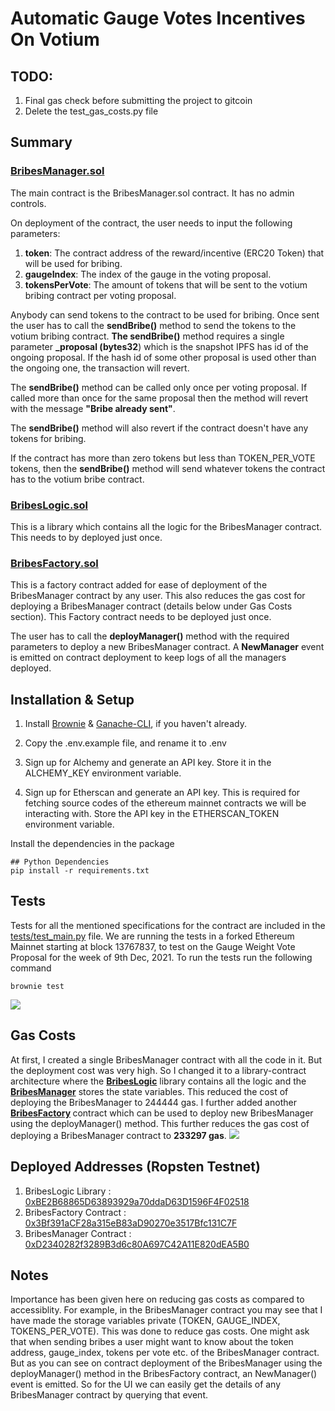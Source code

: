 # Automatic Gauge Votes Incentives On Votium

## TODO:
1. Final gas check before submitting the project to gitcoin
2. Delete the test_gas_costs.py file
## Summary
### [BribesManager.sol](https://github.com/realdiganta/votium-bribe-automator/blob/main/contracts/BribesManager.sol)
The main contract is the BribesManager.sol contract. It has no admin controls.

On deployment of the contract, the user needs to input the following parameters:
 1. <strong>token</strong>: The contract address of the reward/incentive (ERC20 Token) that will be used for bribing.
 2. <strong>gaugeIndex</strong>: The index of the gauge in the voting proposal.
 3. <strong>tokensPerVote</strong>: The amount of tokens that will be sent to the votium bribing contract per voting proposal.

 Anybody can send tokens to the contract to be used for bribing.
 Once sent the user has to call the <strong>sendBribe()</strong> method to send the tokens to the votium bribing contract. <strong>The sendBribe()</strong> method requires a single parameter <strong>_proposal (bytes32</strong>) which is the snapshot IPFS has id of the ongoing proposal. If the hash id of some other proposal is used other than the ongoing one, the transaction will revert.

 The <strong>sendBribe()</strong> method can be called only once per voting proposal. If called more than once for the same proposal then the method will revert with the message <strong>"Bribe already sent"</strong>. 

 The <strong>sendBribe()</strong> method will also revert if the contract doesn't have any tokens for bribing.

 If the contract has more than zero tokens but less than TOKEN_PER_VOTE tokens, then the <strong>sendBribe()</strong> method will send whatever tokens the contract has to the votium bribe contract.

 ### [BribesLogic.sol](https://github.com/realdiganta/votium-bribe-automator/blob/main/contracts/library/BribesLogic.sol)
 This is a library which contains all the logic for the BribesManager contract. This needs to by deployed just once.

 ### [BribesFactory.sol](https://github.com/realdiganta/votium-bribe-automator/blob/main/contracts/BribesFactory.sol)
This is a factory contract added for ease of deployment of the BribesManager contract by any user. This also reduces the gas cost for deploying a BribesManager contract (details below under Gas Costs section). This Factory contract needs to be deployed just once.

The user has to call the <strong>deployManager()</strong> method with the required parameters to deploy a new BribesManager contract. A <strong>NewManager</strong> event is emitted on contract deployment to keep logs of all the managers deployed.
## Installation & Setup

1. Install [Brownie](https://eth-brownie.readthedocs.io/en/stable/install.html) & [Ganache-CLI](https://www.npmjs.com/package/ganache-cli), if you haven't already.

2. Copy the .env.example file, and rename it to .env

3. Sign up for Alchemy and generate an API key. Store it in the ALCHEMY_KEY environment variable.

4. Sign up for Etherscan and generate an API key. This is required for fetching source codes of the ethereum mainnet contracts we will be interacting with. Store the API key in the ETHERSCAN_TOKEN environment variable.

Install the dependencies in the package
```
## Python Dependencies
pip install -r requirements.txt
```

## Tests
 Tests for all the mentioned specifications for the contract are included in the [tests/test_main.py](https://github.com/realdiganta/crv-bribe-automator/blob/main/tests/test_main.py) file. We are running the tests in a forked Ethereum Mainnet starting at block 13767837, to test on the Gauge Weight Vote Proposal for the week of 9th Dec, 2021. To run the tests run the following command
```
brownie test
```
<img src="https://user-images.githubusercontent.com/47485188/146224068-8c27bb71-ce1c-4eff-9458-8ef8be34d8cf.png"> </img>

## Gas Costs
At first, I created a single BribesManager contract with all the code in it. But the deployment cost was very high. So I changed it to a library-contract architecture where the <strong>[BribesLogic](https://github.com/realdiganta/votium-bribe-automator/blob/main/contracts/library/BribesLogic.sol)</strong> library contains all the logic and the <strong>[BribesManager](https://github.com/realdiganta/votium-bribe-automator/blob/main/contracts/BribesManager.sol)</strong> stores the state variables. This reduced the cost of deploying the BribesManager to 244444 gas.
I further added another <strong>[BribesFactory]((https://github.com/realdiganta/votium-bribe-automator/blob/main/contracts/BribesFactory.sol)) </strong>contract which can be used to deploy new BribesManager using the deployManager() method. This further reduces the gas cost of deploying a BribesManager contract to <strong>233297 gas</strong>.
<img src="https://user-images.githubusercontent.com/47485188/146225621-3b8141fe-26e8-47fc-90de-a390ad56b94b.png"> </img>

## Deployed Addresses (Ropsten Testnet)
1. BribesLogic Library : [0xBE2B68865D63893929a70ddaD63D1596F4F02518](https://ropsten.etherscan.io/address/0xBE2B68865D63893929a70ddaD63D1596F4F02518)
2. BribesFactory Contract : [0x3Bf391aCF28a315eB83aD90270e3517Bfc131C7F](https://ropsten.etherscan.io/address/0x3bf391acf28a315eb83ad90270e3517bfc131c7f)
3. BribesManager Contract : [0xD2340282f3289B3d6c80A697C42A11E820dEA5B0](https://ropsten.etherscan.io/address/0xD2340282f3289B3d6c80A697C42A11E820dEA5B0)

## Notes
Importance has been given here on reducing gas costs as compared to accessiblity. For example, in the BribesManager contract you may see that I have made the storage variables private (TOKEN, GAUGE_INDEX, TOKENS_PER_VOTE). This was done to reduce gas costs. One might ask that when sending bribes a user might want to know about the token address, gauge_index, tokens per vote etc. of the BribesManager contract. But as you can see on contract deployment of the BribesManager using the deployManager() method in the BribesFactory contract, an NewManager() event is emitted. So for the UI we can easily get the details of any BribesManager contract by querying that event.
